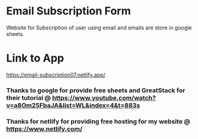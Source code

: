 # Email Subscription Form
Website for Subscription of user using email and emails are store in google sheets.

# Link to App
https://email-subscription07.netlify.app/

### Thanks to google for provide free sheets and GreatStack for their tutorial @ https://www.youtube.com/watch?v=a8Om25FbaJA&list=WL&index=4&t=883s

### Thanks for netlify for providing free hosting for my website  @ https://www.netlify.com/
